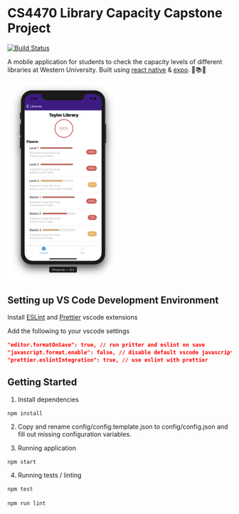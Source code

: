 # CS4470 Library Capacity Capstone Project

[![Build Status](https://travis-ci.com/rzgry/Library-Capacity-App.svg?branch=master)](https://travis-ci.com/rzgry/Library-Capacity-App)

A mobile application for students to check the capacity levels of different libraries at Western University. Built using [react native](https://facebook.github.io/react-native/) & [expo](https://expo.io). 📖📚🎉

<img src="docs/library_screen.png" width="250">

## Setting up VS Code Development Environment

Install [ESLint](https://marketplace.visualstudio.com/items?itemName=dbaeumer.vscode-eslint) and [Prettier](https://marketplace.visualstudio.com/items?itemName=esbenp.prettier-vscode) vscode extensions

Add the following to your vscode settings

```json
"editor.formatOnSave": true, // run pritter and eslint on save
"javascript.format.enable": false, // disable default vscode javascript formatter
"prettier.eslintIntegration": true, // use eslint with prettier
```

## Getting Started

1. Install dependencies

```
npm install
```

2. Copy and rename config/config.template.json to config/config.json and fill out missing configuration variables.

3. Running application

```
npm start
```

4. Running tests / linting

```
npm test

npm run lint
```
